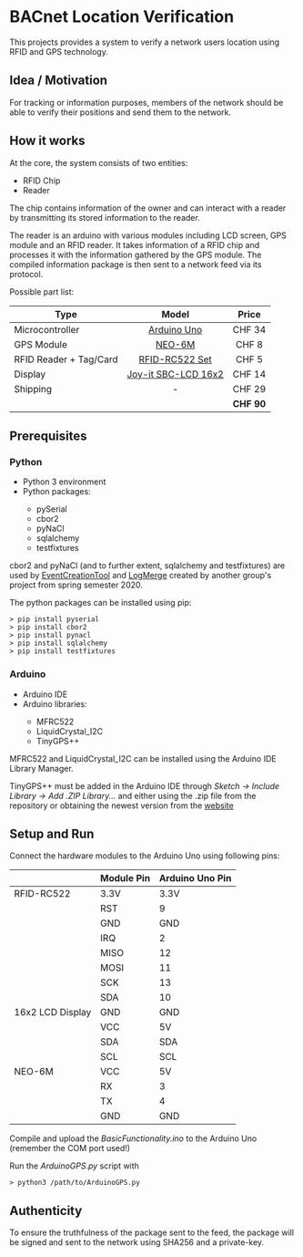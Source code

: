 # BACnet Location Verification

This projects provides a system to verify a network users location using RFID and GPS technology.


## Idea / Motivation

For tracking or information purposes, members of the network should be able to verify their positions and send them to the network.

## How it works

At the core, the system consists of two entities:

* RFID Chip
* Reader

The chip contains information of the owner and can interact with a reader by transmitting its stored information to the reader.

The reader is an arduino with various modules including LCD screen, GPS module and an RFID reader. It takes information of a RFID chip and processes it with the information gathered by the GPS module. The compiled information package is then sent to a network feed via its protocol.

Possible part list:

| Type            | Model         | Price  |
| --------------- |:-------------:| :------:|
| Microcontroller | [Arduino Uno](https://www.digitec.ch/de/s1/product/arduino-uno-atmega328-entwicklungsboard-kit-5764177)   | CHF 34 |
| GPS Module      | [NEO-6M](https://www.berrybase.ch/audio-video/navigation/u-blox-neo-6m-gps-ttl-empf-228-nger-inkl.-antenne)        | CHF 8 |
| RFID Reader + Tag/Card | [RFID-RC522 Set](https://www.berrybase.ch/sensoren-module/rfid-nfc/rfid-leseger-228-t-mit-spi-schnittstelle-inkl.-karte-dongle)   | CHF 5|
| Display    | [Joy-it SBC-LCD 16x2](https://www.conrad.ch/de/p/joy-it-sbc-lcd16x2-display-modul-6-6-cm-2-6-zoll-16-x-2-pixel-passend-fuer-raspberry-pi-arduino-banana-pi-cubieboar-1503825.html)   | CHF 14|
|Shipping| - | CHF 29|
|||**CHF 90**|
## Prerequisites
### Python
<ul>
<li>Python 3 environment</li>
<li>Python packages:</li>
	<ul>
	<li>pySerial</li>	
	<li>cbor2</li>
	<li>pyNaCl</li>
	<li>sqlalchemy</li>
	<li>testfixtures</li>
	</ul>
</ul>

cbor2 and pyNaCl (and to further extent, sqlalchemy and testfixtures) are used by [EventCreationTool](https://github.com/cn-uofbasel/BACnet/tree/master/20-fs-ias-lec/groups/04-logMerge/eventCreationTool) and [LogMerge](https://github.com/cn-uofbasel/BACnet/tree/master/20-fs-ias-lec/groups/04-logMerge/logMerge) created by another group's project from spring semester 2020.

The python packages can be installed using pip:
```
> pip install pyserial
> pip install cbor2
> pip install pynacl
> pip install sqlalchemy
> pip install testfixtures
```

### Arduino
<ul>
	<li>Arduino IDE</li>
	<li>Arduino libraries:</li>
	<ul>
		<li>MFRC522</li>
		<li>LiquidCrystal_I2C</li>
		<li>TinyGPS++</li>
	</ul>
</ul>

MFRC522 and LiquidCrystal_I2C can be installed using the Arduino IDE Library Manager.

TinyGPS++ must be added in the Arduino IDE through *Sketch -> Include Library -> Add .ZIP Library...* and either using the .zip file from the repository or obtaining the newest version from the [website](https://github.com/mikalhart/TinyGPSPlus/releases)

## Setup and Run
Connect the hardware modules to the Arduino Uno using following pins:

|                  | Module Pin | Arduino Uno Pin |
|------------------|------------|-----------------|
| RFID-RC522       | 3.3V       | 3.3V            |
|                  | RST        | 9               |
|                  | GND        | GND             |
|                  | IRQ        | 2               |
|                  | MISO       | 12              |
|                  | MOSI       | 11              |
|                  | SCK        | 13              |
|                  | SDA        | 10              |
| 16x2 LCD Display | GND        | GND             |
|                  | VCC        | 5V              |
|                  | SDA        | SDA             |
|                  | SCL        | SCL             |
| NEO-6M           | VCC        | 5V              |
|                  | RX         | 3               |
|                  | TX         | 4               |
|                  | GND        | GND             |

Compile and upload the *BasicFunctionality.ino* to the Arduino Uno (remember the COM port used!)

Run the *ArduinoGPS.py* script with
```
> python3 /path/to/ArduinoGPS.py
```


## Authenticity

To ensure the truthfulness of the package sent to the feed, the package will be signed and sent to the network using SHA256 and a private-key.
